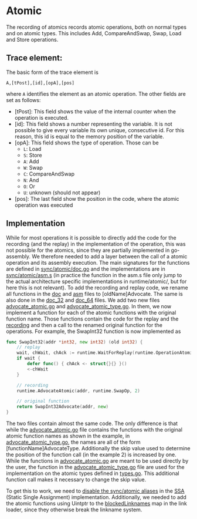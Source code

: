 # Atomic

The recording of atomics records atomic operations, both on normal types and on atomic types. This includes Add, CompareAndSwap, Swap, Load and Store operations.

## Trace element:

The basic form of the trace element is

```
A,[tPost],[id],[opA],[pos]
```

where `A` identifies the element as an atomic operation.
The other fields are set as follows:

- [tPost]: This field shows the value of the internal counter when the operation is executed.
- [id]: This field shows a number representing the variable. It is not possible to give every variable its own unique, consecutive id. For this reason, this id is equal to the memory position of the variable.
- [opA]: This field shows the type of operation. Those can be
  - `L`: Load
  - `S`: Store
  - `A`: Add
  - `W`: Swap
  - `C`: CompareAndSwap
  - `N`: And
  - `O`: Or
  - `U`: unknown (should not appear)
- [pos]: The last field show the position in the code, where the atomic operation was executed

## Implementation

While for most operations it is possible to directly add the code for
the recording (and the replay) in the implementation of the operation, this
was not possible for the atomics, since they are partially implemented in
go-assembly. We therefore needed to add a layer between the call of a
atomic operation and its assembly execution.
The main signatures for the functions are defined in [sync/atomic/doc.go](../../goPatch/src/sync/atomic/doc.go) and the implementations are in [sync/atomic/asm.s](../../goPatch/src/sync/atomic/asm.s) (in practice the function in the asm.s file only jump to the actual architecture specific implementations in runtime/atomic/, but for here this is not relevant). To add the recording and replay code, we rename all functions in
the [doc](../../goPatch/src/sync/atomic/doc.go) and [asm](../../goPatch/src/sync/atomic/asm.s) files to [oldName]Advocate. The same is also done in the
[doc_32](../../goPatch/src/sync/atomic/doc_32.go) and [doc_64](../../goPatch/src/sync/atomic/doc_64.go) files. We add two new files [advocate_atomic.go](../../goPatch/src/sync/atomic/advocate_atomic.go) and [advocate_atomic_type.go](../../goPatch/src/sync/atomic/advocate_atomic_type.go). In them, we now implement a function for each of the
atomic functions with the original function name. Those functions
contain the code for the replay and the [recording](../../goPatch/src/runtime/advocate_trace_atomic.go) and then a call
to the renamed original function for the operations. For example, the
SwapInt32 function is now implemented as

```go
func SwapInt32(addr *int32, new int32) (old int32) {
	// replay
	wait, chWait, chAck := runtime.WaitForReplay(runtime.OperationAtomicSwap, 2, true)
	if wait {
		defer func() { chAck <- struct{}{} }()
		<-chWait
	}

	// recording
	runtime.AdvocateAtomic(addr, runtime.SwapOp, 2)

	// original function
	return SwapInt32Advocate(addr, new)
}
```

The two files contain almost the same code. The only difference is that
while the [advocate_atomic.go](../../goPatch/src/sync/atomic/advocate_atomic.go)
file contains the functions with the original atomic function names as
shown in the example,
in [advocate_atomic_type.go](../../goPatch/src/sync/atomic/advocate_atomic_type.go),
the names are all of the form [functionName]AdvocateType. Additionally the
skip value used to determine the position of the function call (in the example 2)
is increased by one. While the functions in [advocate_atomic.go](../../goPatch/src/sync/atomic/advocate_atomic.go) are meant to be used directly by the user,
the function in the [advocate_atomic_type.go](../../goPatch/src/sync/atomic/advocate_atomic_type.go) file are used for the implementation on the
atomic types defined in [types.go](../../goPatch/src/sync/atomic/types.go).
This additional function call makes it necessary to change the skip value.

To get this to work, we need to [disable the sync/atomic aliases](../../goPatch/src/cmd/compile/internal/ssagen/intrinsics.go#L1571) in the
[SSA](https://go.dev/src/cmd/compile/internal/ssa/README) (Static Single Assignment) implementation. Additionally, we needed to add the atomic functions
using Uintptr to the [blockedLinknames](../../goPatch/src/cmd/link/internal/loader/loader.go#L2335) map in the link loader, since they otherwise break the linkname system.
